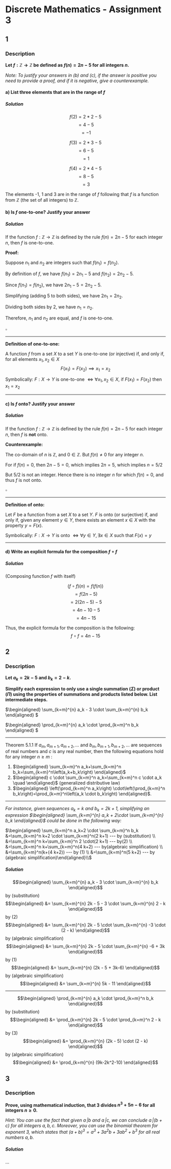 # Discrete Mathematics - Assignment 3
## 1
### Description
**Let $f : \mathbb{Z} \rightarrow \mathbb{Z}$ be defined as $f(n) = 2 n - 5$ for all integers $n$.**

*Note: To justify your answers in (b) and (c), if the answer is positive you need to provide a proof, and if it is negative, give a counterexample.*

#### a) **List three elements that are in the range of $f$**
##### Solution
$$f(2)=2*2-5$$
$$ =4-5$$
$$ =-1$$

$$f(3)=2*3-5$$
$$ =6-5$$
$$ =1$$

$$f(4)=2*4-5$$
$$ =8-5$$
$$ =3$$

The elements -1, 1 and 3 are in the range of $f$ following that $f$ is a function from $\mathbb{Z}$ (the set of all integers) to $\mathbb{Z}$.

#### b) **Is $f$ one-to-one? Justify your answer**
##### Solution
If the function $f: \mathbb{Z} \rightarrow \mathbb{Z}$ is defined by the rule $f(n) = 2n - 5$ for each integer $n$, then $f$ is one-to-one.

**Proof:** 

Suppose $n_1$ and $n_2$ are integers such that $f(n_1) = f(n_2)$. 

By definition of $f$, we have $f(n_1) = 2n_1 - 5$ and $f(n_2) = 2n_2 - 5$.

Since $f(n_1) = f(n_2)$, we have $2n_1 - 5 = 2n_2 - 5$.

Simplifying (adding 5 to both sides), we have $2n_1 = 2n_2$.

Dividing both sides by 2, we have $n_1 = n_2$.

Therefore, $n_1$ and $n_2$ are equal, and $f$ is one-to-one. 

$\square$

---
**Definition of one-to-one:**

A function $f$ from a set $X$ to a set $Y$ is one-to-one (or injective) if, and only if, for all elements $x_1, x_2 \in X$
$$F(x_1) = F(x_2) \implies x_1 = x_2$$

Symbolically:
$F: X \rightarrow Y$ is one-to-one $\iff \forall x_1, x_2 \in X$, if $F(x_1) = F(x_2)$ then $x_1 = x_2$

---
#### c) **Is $f$ onto? Justify your answer**
##### Solution
If the function $f: \mathbb{Z} \rightarrow \mathbb{Z}$ is defined by the rule $f(n) = 2n - 5$ for each integer $n$, then $f$ is **not** onto.

**Counterexample:**

The co-domain of $n$ is $\mathbb{Z}$, and $0 \in \mathbb{Z}$.
But $f(n) \neq 0$ for any integer $n$.

For if $f(n) = 0$, then $2n - 5 = 0$, which implies $2n = 5$, which implies $n = 5/2$

But $5/2$ is not an integer. Hence there is no integer $n$ for which $f(n) = 0$, and thus $f$ is not onto.

$\square$

---
**Definition of onto:**

Let $F$ be a function from a set $X$ to a set $Y$. $F$ is onto (or surjective) if, and only if, given any element $y \in Y$, there exists an element $x \in X$ with the property $y = F(x)$.

Symbolically:
$F: X \rightarrow Y$ is onto $\iff \forall y \in Y, \exists x \in X \text{ such that } F(x) = y$

---
#### d) **Write an explicit formula for the composition $f \circ f$**
##### Solution
(Composing function $f$ with itself)

$$(f \circ f)(n) = f(f(n))$$
$$ = f(2n - 5)$$
$$ = 2(2n - 5) - 5$$
$$ = 4n - 10 - 5$$
$$ = 4n - 15$$

Thus, the explicit formula for the composition is the following:
$$f \circ f = 4n - 15$$

## 2
### Description
**Let $a_k = 2 k - 5$ and $b_k = 2 - k$.**

**Simplify each expression to only use a single summation ($\Sigma$) or product ($\Pi$) using the properties of summations and products listed below. List intermediate steps.**

$\begin{aligned} \sum_{k=m}^{n} a_k - 3 \cdot \sum_{k=m}^{n} b_k \end{aligned} $

$\begin{aligned} \prod_{k=m}^{n} a_k  \cdot \prod_{k=m}^n b_k \end{aligned} $

---
Theorem 5.1.1
If $a_m, a_{m+1}, a_{m+2}, \ldots$ and $b_m, b_{m+1}, b_{m+2}, \ldots$ are sequences of real numbers and $c$ is any real number, then the following equations hold for any integer $n \geq m$ :
1. $\begin{aligned} \sum_{k=m}^n a_k+\sum_{k=m}^n b_k=\sum_{k=m}^n\left(a_k+b_k\right) \end{aligned}$
2. $\begin{aligned} c \cdot \sum_{k=m}^n a_k=\sum_{k=m}^n c \cdot a_k \quad \end{aligned}$ (generalized distributive law)
3. $\begin{aligned} \left(\prod_{k=m}^n a_k\right) \cdot\left(\prod_{k=m}^n b_k\right)=\prod_{k=m}^n\left(a_k \cdot b_k\right) \end{aligned}$.

---
*For instance, given sequences $a_k = k$ and $b_k = 2 k + 1$, simplifying an expression $\begin{aligned} \sum_{k=m}^{n} a_k + 2\cdot \sum_{k=m}^{n} b_k \end{aligned}$ could be done in the following way:*

$\begin{aligned} \sum_{k=m}^n a_k+2 \cdot \sum_{k=m}^n b_k &=\sum_{k=m}^n k+2 \cdot \sum_{k=m}^n(2 k+1) --- by (substitution) \\
&=\sum_{k=m}^n k+\sum_{k=m}^n 2 \cdot(2 k+1) --- by(2) \\
&=\sum_{k=m}^n k+\sum_{k=m}^n(4 k+2) --- by(algebraic simplification) \\
&=\sum_{k=m}^n(k+(4 k+2)) --- by (1) \\
&=\sum_{k=m}^n(5 k+2) --- by (algebraic simplification)\end{aligned}\\$

##### Solution
$$\begin{aligned} \sum_{k=m}^{n} a_k - 3 \cdot \sum_{k=m}^{n} b_k \end{aligned}$$
by (substitution)
$$\begin{aligned} &= \sum_{k=m}^{n} 2k - 5 - 3 \cdot \sum_{k=m}^{n} 2 - k \end{aligned}$$
by (2)
$$\begin{aligned} &= \sum_{k=m}^{n} 2k - 5 \cdot \sum_{k=m}^{n} -3 \cdot (2 - k) \end{aligned}$$
by (algebraic simplification)
$$\begin{aligned} &= \sum_{k=m}^{n} 2k - 5 \cdot \sum_{k=m}^{n} -6 + 3k \end{aligned}$$
by (1)
$$\begin{aligned} &= \sum_{k=m}^{n} (2k - 5 + 3k-6) \end{aligned}$$
by (algebraic simplification)
$$\begin{aligned} &= \sum_{k=m}^{n} 5k - 11 \end{aligned}$$

---
$$\begin{aligned} \prod_{k=m}^{n} a_k  \cdot \prod_{k=m}^n b_k \end{aligned}$$
by (substitution)
$$\begin{aligned} &= \prod_{k=m}^{n} 2k - 5 \cdot \prod_{k=m}^n 2 - k \end{aligned}$$
by (3)
$$\begin{aligned} &= \prod_{k=m}^{n} (2k - 5) \cdot (2 - k) \end{aligned}$$
by (algebraic simplification)
$$\begin{aligned} &= \prod_{k=m}^{n} (9k-2k^2-10) \end{aligned}$$

## 3
### Description
**Prove, using mathematical induction, that $3$ divides $n^3 + 5n - 6$ for all integers $n\geq 0$.**

*Hint: You can use the fact that given $a \,| b$ and $a \,| c$, we can conclude $a \,| (b + c)$ for all integers $a,b,c$. Moreover, you can use the binomial theorem for exponent $3$, which states that $(a + b)^3 = a^3 + 3a^2b + 3ab^2 + b^3$ for all real numbers $a, b$.*

##### Solution
...